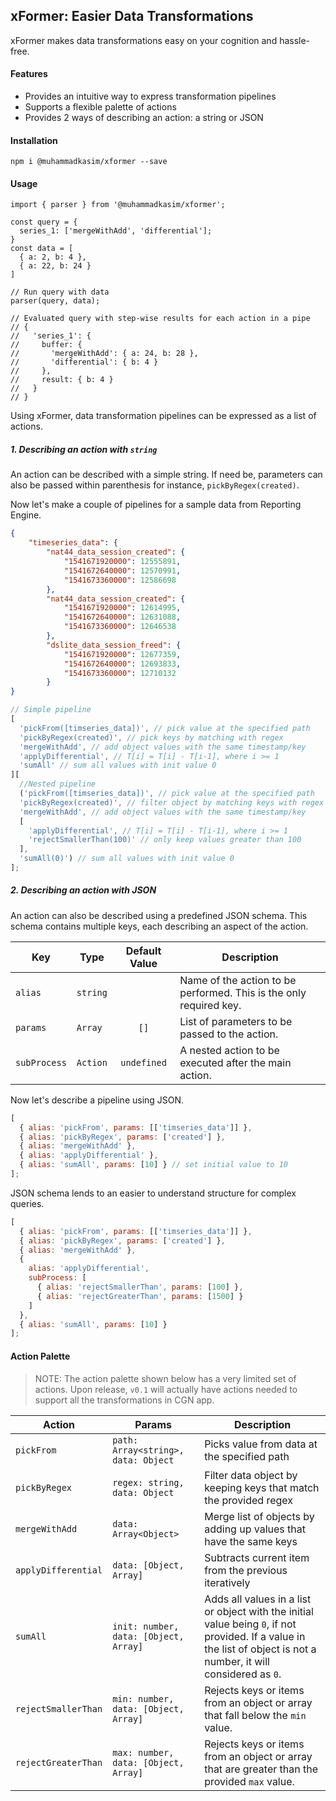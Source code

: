 ## xFormer: Easier Data Transformations

xFormer makes data transformations easy on your cognition and hassle-free.

#### Features

- Provides an intuitive way to express transformation pipelines
- Supports a flexible palette of actions
- Provides 2 ways of describing an action: a string or JSON

#### Installation

```
npm i @muhammadkasim/xformer --save
```

#### Usage

```
import { parser } from '@muhammadkasim/xformer';

const query = {
  series_1: ['mergeWithAdd', 'differential'];
}
const data = [
  { a: 2, b: 4 },
  { a: 22, b: 24 }
]

// Run query with data
parser(query, data);

// Evaluated query with step-wise results for each action in a pipe
// {
//   'series_1': {
//     buffer: {
//       'mergeWithAdd': { a: 24, b: 28 },
//       'differential': { b: 4 }
//     },
//     result: { b: 4 }
//   }
// }
```

Using xFormer, data transformation pipelines can be expressed as a list of actions.

##### 1. Describing an action with `string`

An action can be described with a simple string. If need be, parameters can also be passed within parenthesis for instance, `pickByRegex(created)`.

Now let's make a couple of pipelines for a sample data from Reporting Engine.

```json
{
	"timeseries_data": {
		"nat44_data_session_created": {
			"1541671920000": 12555891,
			"1541672640000": 12570991,
			"1541673360000": 12586698
		},
		"nat44_data_session_created": {
			"1541671920000": 12614995,
			"1541672640000": 12631088,
			"1541673360000": 12646538
		},
		"dslite_data_session_freed": {
			"1541671920000": 12677359,
			"1541672640000": 12693833,
			"1541673360000": 12710132
		}
}
```

```javascript
// Simple pipeline
[
  'pickFrom([timseries_data])', // pick value at the specified path
  'pickByRegex(created)', // pick keys by matching with regex
  'mergeWithAdd', // add object values with the same timestamp/key
  'applyDifferential', // T[i] = T[i] - T[i-1], where i >= 1
  'sumAll' // sum all values with init value 0
][
  //Nested pipeline
  ('pickFrom([timseries_data])', // pick value at the specified path
  'pickByRegex(created)', // filter object by matching keys with regex
  'mergeWithAdd', // add object values with the same timestamp/key
  [
    'applyDifferential', // T[i] = T[i] - T[i-1], where i >= 1
    'rejectSmallerThan(100)' // only keep values greater than 100
  ],
  'sumAll(0)') // sum all values with init value 0
];
```

##### 2. Describing an action with JSON

An action can also be described using a predefined JSON schema. This schema contains multiple keys, each describing an aspect of the action.

| Key          | Type     | Default Value | Description                                                        |
| ------------ | -------- | :-----------: | ------------------------------------------------------------------ |
| `alias`      | `string` |               | Name of the action to be performed. This is the only required key. |
| `params`     | `Array`  |     `[]`      | List of parameters to be passed to the action.                     |
| `subProcess` | `Action` |  `undefined`  | A nested action to be executed after the main action.              |

Now let's describe a pipeline using JSON.

```javascript
[
  { alias: 'pickFrom', params: [['timseries_data']] },
  { alias: 'pickByRegex', params: ['created'] },
  { alias: 'mergeWithAdd' },
  { alias: 'applyDifferential' },
  { alias: 'sumAll', params: [10] } // set initial value to 10
];
```

JSON schema lends to an easier to understand structure for complex queries.

```javascript
[
  { alias: 'pickFrom', params: [['timseries_data']] },
  { alias: 'pickByRegex', params: ['created'] },
  { alias: 'mergeWithAdd' },
  {
    alias: 'applyDifferential',
    subProcess: [
      { alias: 'rejectSmallerThan', params: [100] },
      { alias: 'rejectGreaterThan', params: [1500] }
    ]
  },
  { alias: 'sumAll', params: [10] }
];
```

#### Action Palette

> NOTE: The action palette shown below has a very limited set of actions. Upon release, `v0.1` will actually have actions needed to support all the transformations in CGN app.

| Action              | Params                                | Description                                                                                                                                                         |
| ------------------- | ------------------------------------- | ------------------------------------------------------------------------------------------------------------------------------------------------------------------- |
| `pickFrom`          | `path: Array<string>, data: Object`   | Picks value from data at the specified path                                                                                                                         |
| `pickByRegex`       | `regex: string, data: Object`         | Filter data object by keeping keys that match the provided regex                                                                                                    |
| `mergeWithAdd`      | `data: Array<Object>`                 | Merge list of objects by adding up values that have the same keys                                                                                                   |
| `applyDifferential` | `data: [Object, Array]`               | Subtracts current item from the previous iteratively                                                                                                                |
| `sumAll`            | `init: number, data: [Object, Array]` | Adds all values in a list or object with the initial value being `0`, if not provided. If a value in the list of object is not a number, it will considered as `0`. |
| `rejectSmallerThan` | `min: number, data: [Object, Array]`  | Rejects keys or items from an object or array that fall below the `min` value.                                                                                      |
| `rejectGreaterThan` | `max: number, data: [Object, Array]`  | Rejects keys or items from an object or array that are greater than the provided `max` value.                                                                       |

